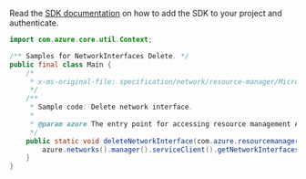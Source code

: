 Read the [SDK documentation](https://github.com/Azure/azure-sdk-for-java/blob/azure-resourcemanager_2.15.0/sdk/resourcemanager/azure-resourcemanager/README.md) on how to add the SDK to your project and authenticate.

```java
import com.azure.core.util.Context;

/** Samples for NetworkInterfaces Delete. */
public final class Main {
    /*
     * x-ms-original-file: specification/network/resource-manager/Microsoft.Network/stable/2021-05-01/examples/NetworkInterfaceDelete.json
     */
    /**
     * Sample code: Delete network interface.
     *
     * @param azure The entry point for accessing resource management APIs in Azure.
     */
    public static void deleteNetworkInterface(com.azure.resourcemanager.AzureResourceManager azure) {
        azure.networks().manager().serviceClient().getNetworkInterfaces().delete("rg1", "test-nic", Context.NONE);
    }
}
```
